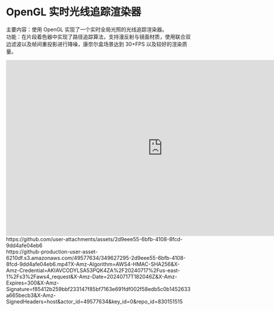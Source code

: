 # OpenGL 实时光线追踪渲染器 
主要内容：使用 OpenGL 实现了一个实时全局光照的光线追踪渲染器。<br>
功能：在片段着色器中实现了路径追踪算法，支持漫反射与镜面材质，使用联合双边滤波以及帧间重投影进行降噪，康奈尔盒场景达到 30+FPS 以及较好的渲染质量。 <br>
<iframe width="854" height="480" src="https://github.com/user-attachments/assets/2d9eee55-6bfb-4108-8fcd-9dd4afe04eb6" frameborder="0" allowfullscreen></iframe>
https://github.com/user-attachments/assets/2d9eee55-6bfb-4108-8fcd-9dd4afe04eb6<br>
https://github-production-user-asset-6210df.s3.amazonaws.com/49577634/349627295-2d9eee55-6bfb-4108-8fcd-9dd4afe04eb6.mp4?X-Amz-Algorithm=AWS4-HMAC-SHA256&X-Amz-Credential=AKIAVCODYLSA53PQK4ZA%2F20240717%2Fus-east-1%2Fs3%2Faws4_request&X-Amz-Date=20240717T182046Z&X-Amz-Expires=300&X-Amz-Signature=f85412b259bbf233147f85bf7163e691fdf002f58edb5c0b1452633a665becb3&X-Amz-SignedHeaders=host&actor_id=49577634&key_id=0&repo_id=830151515<br>

